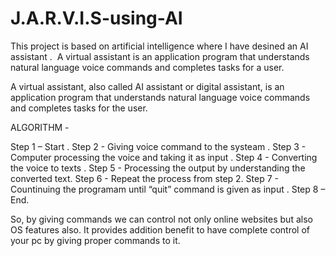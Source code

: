 # J.A.R.V.I.S-using-AI
This project is based on artificial intelligence where I have desined an AI assistant .  A virtual assistant is an application program that understands natural language voice commands and completes tasks for a user.

A virtual assistant, also called AI assistant or digital assistant, is an application program that understands natural language voice commands and completes tasks for the user.

ALGORITHM - 

Step 1 – Start .
Step 2 -  Giving voice command to the systeam .
Step 3 -  Computer processing the voice and taking it as input .
Step 4 -   Converting the voice to texts .
Step 5 -  Processing the output by understanding the converted text.
Step 6 -  Repeat the process from step 2.
Step 7 - Countinuing the programam until “quit” command is given as input .
Step 8 – End.

So, by giving commands we can control not only online websites but also OS features also. It provides addition benefit to have  complete control of your pc by giving proper commands to it.

